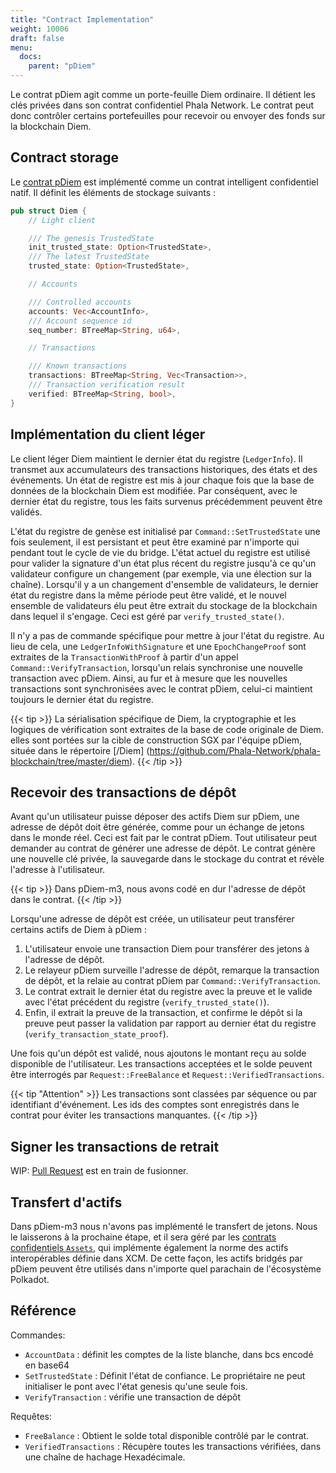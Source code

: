 ```yaml
---
title: "Contract Implementation"
weight: 10006
draft: false
menu:
  docs:
    parent: "pDiem"
---
```



Le contrat pDiem agit comme un porte-feuille Diem ordinaire. Il détient les clés privées dans son contrat confidentiel Phala Network. Le contrat peut donc contrôler certains portefeuilles pour recevoir ou envoyer des fonds sur la blockchain Diem.

## Contract storage

Le [contrat pDiem](https://github.com/Phala-Network/phala-blockchain/blob/master/standalone/pruntime/enclave/src/contracts/diem.rs) est implémenté comme un contrat intelligent confidentiel natif. Il définit les éléments de stockage suivants :

```rust
pub struct Diem {
    // Light client

    /// The genesis TrustedState
    init_trusted_state: Option<TrustedState>,
    /// The latest TrustedState
    trusted_state: Option<TrustedState>,

    // Accounts

    /// Controlled accounts
    accounts: Vec<AccountInfo>,
    /// Account sequence id
    seq_number: BTreeMap<String, u64>,

    // Transactions

    /// Known transactions
    transactions: BTreeMap<String, Vec<Transaction>>,
    /// Transaction verification result
    verified: BTreeMap<String, bool>,
}
```

## Implémentation du client léger

Le client léger Diem maintient le dernier état du registre (`LedgerInfo`). Il transmet aux accumulateurs des transactions historiques, des états et des événements. Un état de registre est mis à jour chaque fois que la base de données de la blockchain Diem est modifiée. Par conséquent, avec le dernier état du registre, tous les faits survenus précédemment peuvent être validés.

L'état du registre de genèse est initialisé par `Command::SetTrustedState` une fois seulement, il est persistant et peut être examiné par n'importe qui pendant tout le cycle de vie du bridge. L'état actuel du registre est utilisé pour valider la signature d'un état plus récent du registre jusqu'à ce qu'un validateur configure un changement (par exemple, via une élection sur la chaîne). Lorsqu'il y a un changement d'ensemble de validateurs, le dernier état du registre dans la même période peut être validé, et le nouvel ensemble de validateurs élu peut être extrait du stockage de la blockchain dans lequel il s'engage. Ceci est géré par `verify_trusted_state()`.

Il n'y a pas de commande spécifique pour mettre à jour l'état du registre. Au lieu de cela, une `LedgerInfoWithSignature` et une `EpochChangeProof` sont extraites de la `TransactionWithProof` à partir d'un appel `Command::VerifyTransaction`, lorsqu'un relais synchronise une nouvelle transaction avec pDiem. Ainsi, au fur et à mesure que les nouvelles transactions sont synchronisées avec le contrat pDiem, celui-ci maintient toujours le dernier état du registre.

{{< tip >}}
La sérialisation spécifique de Diem, la cryptographie et les logiques de vérification sont extraites de la base de code originale de Diem. elles sont portées sur la cible de construction SGX par l'équipe pDiem, située dans le répertoire [/Diem] (https://github.com/Phala-Network/phala-blockchain/tree/master/diem).
{{< /tip >}}
## Recevoir des transactions de dépôt

Avant qu'un utilisateur puisse déposer des actifs Diem sur pDiem, une adresse de dépôt doit être générée, comme pour un échange de jetons dans le monde réel. Ceci est fait par le contrat pDiem. Tout utilisateur peut demander au contrat de générer une adresse de dépôt. Le contrat génère une nouvelle clé privée, la sauvegarde dans le stockage du contrat et révèle l'adresse à l'utilisateur.

{{< tip >}}
Dans pDiem-m3, nous avons codé en dur l'adresse de dépôt dans le contrat.
{{< /tip >}}

Lorsqu'une adresse de dépôt est créée, un utilisateur peut transférer certains actifs de Diem à pDiem :

1. L'utilisateur envoie une transaction Diem pour transférer des jetons à l'adresse de dépôt.
2. Le relayeur pDiem surveille l'adresse de dépôt, remarque la transaction de dépôt, et la relaie au contrat pDiem par `Command::VerifyTransaction`.
3. Le contrat extrait le dernier état du registre avec la preuve et le valide avec l'état précédent du registre (`verify_trusted_state()`).
4. Enfin, il extrait la preuve de la transaction, et confirme le dépôt si la preuve peut passer la validation par rapport au dernier état du registre (`verify_transaction_state_proof`).

Une fois qu'un dépôt est validé, nous ajoutons le montant reçu au solde disponible de l'utilisateur. Les transactions acceptées et le solde peuvent être interrogés par `Request::FreeBalance` et `Request::VerifiedTransactions`.

{{< tip "Attention" >}}
Les transactions sont classées par séquence ou par identifiant d'événement. Les ids des comptes sont enregistrés dans le contrat pour éviter les transactions manquantes.
{{< /tip >}}

## Signer les transactions de retrait

WIP: [Pull Request](https://github.com/Phala-Network/phala-blockchain/pull/171) est en train de fusionner.

## Transfert d'actifs

Dans pDiem-m3 nous n'avons pas implémenté le transfert de jetons. Nous le laisserons à la prochaine étape, et il sera géré par les [contrats confidentiels `Assets`](https://github.com/Phala-Network/phala-blockchain/blob/master/standalone/pruntime/enclave/src/contracts/assets.rs), qui implémente également la norme des actifs interopérables définie dans XCM. De cette façon, les actifs bridgés par pDiem peuvent être utilisés dans n'importe quel parachain de l'écosystème Polkadot.

## Référence

Commandes:

- `AccountData` : définit les comptes de la liste blanche, dans bcs encodé en base64 
- `SetTrustedState` : Définit l'état de confiance. Le propriétaire ne peut initialiser le pont avec l'état genesis qu'une seule fois.
- `VerifyTransaction` : vérifie une transaction de dépôt

Requêtes:

- `FreeBalance` : Obtient le solde total disponible contrôlé par le contrat.
- `VerifiedTransactions` : Récupère toutes les transactions vérifiées, dans une chaîne de hachage Hexadécimale.
